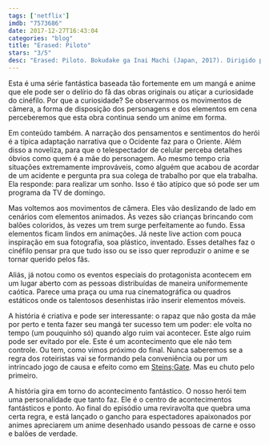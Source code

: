 ```yaml
---
tags: ['netflix']
imdb: "7573686"
date: 2017-12-27T16:43:04
categories: "blog"
title: "Erased: Piloto"
stars: "3/5"
desc: "Erased: Piloto. Bokudake ga Inai Machi (Japan, 2017). Dirigido por Ten Shimoyama. Escrito por Kei Sanbe. Com Yûki Furukawa (Satoru Fujinuma), Tomoka Kurotani (Sachiko Fujinuma), Reo Uchikawa (Satoru Fujinuma - Age 10), RiRia (Satoru Fujinuma (10-year-old)), Shigeyuki Totsugi (Gaku Yashiro), Jyo Kairi (Hiromi Sugita - Age 10), Rinka Kakihara (Kayo Hinazuki - Age 10), Mio Yûki (Airi Katagiri)."
---
```

Esta é uma série fantástica baseada tão fortemente em um mangá e anime que ele pode ser o delírio do fã das obras originais ou atiçar a curiosidade do cinéfilo. Por que a curiosidade? Se observarmos os movimentos de câmera, a forma de disposição dos personagens e dos elementos em cena perceberemos que esta obra continua sendo um anime em forma.

Em conteúdo também. A narração dos pensamentos e sentimentos do herói é a típica adaptação narrativa que o Ocidente faz para o Oriente. Além disso a noveliza, para que o telespectador de celular perceba detalhes óbvios como quem é a mãe do personagem. Ao mesmo tempo cria situações extremamente improváveis, como alguém que acabou de acordar de um acidente e pergunta pra sua colega de trabalho por que ela trabalha. Ela responde: para realizar um sonho. Isso é tão atípico que só pode ser um programa da TV de domingo.

Mas voltemos aos movimentos de câmera. Eles vão deslizando de lado em cenários com elementos animados. Às vezes são crianças brincando com balões coloridos, às vezes um trem surge perfeitamente ao fundo. Essa elementos ficam lindos em animações. Já neste live action com pouca inspiração em sua fotografia, soa plástico, inventado. Esses detalhes faz o cinéfilo pensar pra que tudo isso ou se isso quer reproduzir o anime e se tornar querido pelos fãs.

Aliás, já notou como os eventos especiais do protagonista acontecem em um lugar aberto com as pessoas distribuídas de maneira uniformemente caótica. Parece uma praça ou uma rua cinematográfica ou quadros estáticos onde os talentosos desenhistas irão inserir elementos móveis.

A história é criativa e pode ser interessante: o rapaz que não gosta da mãe por perto e tenta fazer seu mangá ter sucesso tem um poder: ele volta no tempo (um pouquinho só) quando algo ruim vai acontecer. Este algo ruim pode ser evitado por ele. Este é um acontecimento que ele não tem controle. Ou tem, como vimos próximo do final. Nunca saberemos se a regra dos roteiristas vai se formando pela conveniência ou por um intrincado jogo de causa e efeito como em [Steins;Gate](/steins-gate). Mas eu chuto pelo primeiro.

A história gira em torno do acontecimento fantástico. O nosso herói tem uma personalidade que tanto faz. Ele é o centro de acontecimentos fantásticos e ponto. Ao final do episódio uma reviravolta que quebra uma certa regra, e está lançado o gancho para espectadores apaixonados por animes apreciarem um anime desenhado usando pessoas de carne e osso e balões de verdade.
